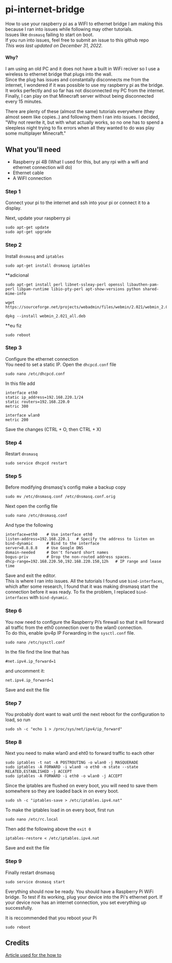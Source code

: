# pi-internet-bridge
How to use your raspberry pi as a WIFI to ethernet bridge
I am making this because I ran into issues while following may other tutorials.  
Issues like `dnsmasq` failing to start on boot.  
If you run into issues, feel free to submit an issue to this github repo  
_This was last updated on December 31, 2022._

#### Why?
I am using an old PC and it does not have a built in WiFi reciver so I use a wireless to ethernet bridge that plugs into the wall.  
Since the plug has issues and constantally disconnects me from the internet, I wondered if it was possible to use my raspberry pi as the bridge.  
It works perfectly and so far has not disconnected my PC from the internet. Finally, I can play on that Minecraft server without being disconnected every 15 minutes.

There are plenty of these (almost the same) tutorials everywhere (they almost seem like copies..) and following them I ran into issues. I decided, "Why not rewrite it, but with what actually works, so no one has to spend a sleepless night trying to fix errors when all they wanted to do was play some multiplayer Minecraft."

## What you'll need
- Raspberry pi 4B (What I used for this, but any rpi with a wifi and ethernet connection will do)
- Ethernet cable
- A WiFI connection

### Step 1
Connect your pi to the internet and ssh into your pi or connect it to a display.  

Next, update your raspberry pi
```
sudo apt-get update
sudo apt-get upgrade
```

### Step 2
Install `dnsmasq` and `iptables`
```
sudo apt-get install dnsmasq iptables
```

**adicional
```
sudo apt-get install perl libnet-ssleay-perl openssl libauthen-pam-perl libpam-runtime libio-pty-perl apt-show-versions python shared-mime-info
```
```
wget https://sourceforge.net/projects/webadmin/files/webmin/2.021/webmin_2.021_all.deb
```
```
dpkg --install webmin_2.021_all.deb
```
**eu fiz
```
sudo reboot
```

### Step 3
Configure the ethernet connection  
You need to set a static IP. Open the `dhcpcd.conf` file
```
sudo nano /etc/dhcpcd.conf
```
In this file add
```
interface eth0
static ip_address=192.168.220.1/24
static routers=192.168.220.0
metric 300

interface wlan0
metric 200
```
Save the changes (CTRL + O, then CTRL + X)

### Step 4
Restart `dnsmasq`
```
sudo service dhcpcd restart
```

### Step 5
Before modifying dnsmasq's config make a backup copy
```
sudo mv /etc/dnsmasq.conf /etc/dnsmasq.conf.orig
```

Next open the config file
```
sudo nano /etc/dnsmasq.conf
```

And type the following
```
interface=eth0    # Use interface eth0  
listen-address=192.168.220.1   # Specify the address to listen on
bind-dynamic      # Bind to the interface
server=8.8.8.8    # Use Google DNS
domain-needed     # Don't forward short names
bogus-priv        # Drop the non-routed address spaces.
dhcp-range=192.168.220.50,192.168.220.150,12h   # IP range and lease time
```
Save and exit the editor.  
This is where I ran into issues. All the tutorials I found use `bind-interfaces`, which after some research, I found that it was making dnsmasq start the connection before it was ready. To fix the problem, I replaced `bind-interfaces` with `bind-dynamic`.

### Step 6
You now need to configure the Raspberry Pi’s firewall so that it will forward all traffic from the eth0 connection over to the wlan0 connection.  
To do this, enable ipv4p IP Forwarding in the `sysctl.conf` file.
```
sudo nano /etc/sysctl.conf
```
In the file find the line that has
```
#net.ipv4.ip_forward=1
```
and uncomment it:
```
net.ipv4.ip_forward=1
```
Save and exit the file

### Step 7
You probably dont want to wait until the next reboot for the configuration to load, so run
```
sudo sh -c "echo 1 > /proc/sys/net/ipv4/ip_forward"
```

### Step 8
Next you need to make wlan0 and eht0 to forward traffic to each other
```
sudo iptables -t nat -A POSTROUTING -o wlan0 -j MASQUERADE  
sudo iptables -A FORWARD -i wlan0 -o eth0 -m state --state RELATED,ESTABLISHED -j ACCEPT  
sudo iptables -A FORWARD -i eth0 -o wlan0 -j ACCEPT
```

Since the iptables are flushed on every boot, you will need to save them somewhere so they are loaded back in on every boot.
```
sudo sh -c "iptables-save > /etc/iptables.ipv4.nat"
```

To make the iptables load in on every boot, first run
```
sudo nano /etc/rc.local
```

Then add the following above the `exit 0`
```
iptables-restore < /etc/iptables.ipv4.nat
```
Save and exit the file

### Step 9
Finally restart dnsmasq
```
sudo service dnsmasq start
```
Everything should now be ready. You should have a Raspberry Pi WiFi bridge. To test if its working, plug your device into the Pi's ethernet port. If your device now has an internet connection, you set everything up successfully.

It is reccommended that you reboot your Pi
```
sudo reboot
```



## Credits
[Article used for the how to](https://pimylifeup.com/raspberry-pi-wifi-bridge/)
